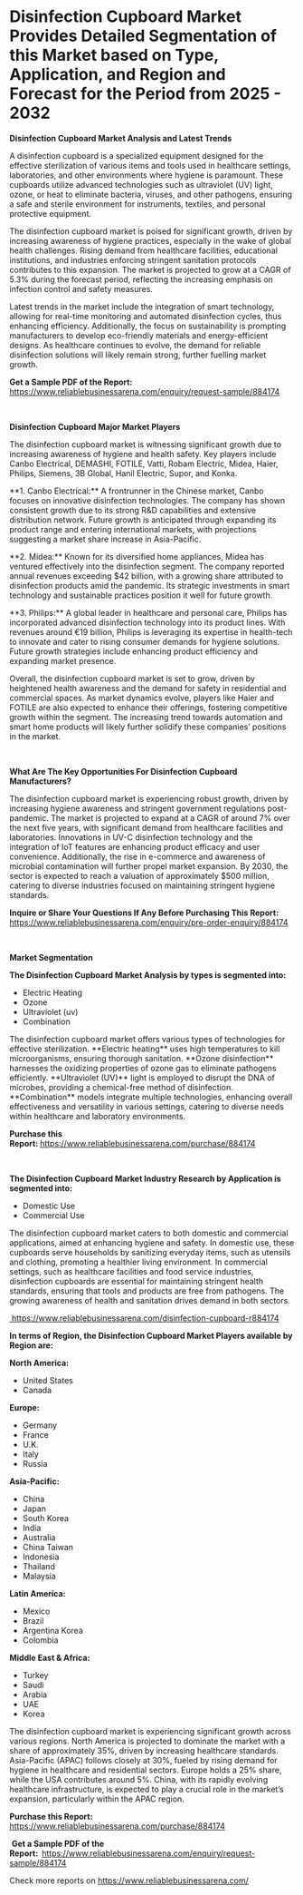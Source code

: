 <p><h1>Disinfection Cupboard Market Provides Detailed Segmentation of this Market based on Type, Application, and Region and Forecast for the Period from 2025 - 2032</h1></p><p><strong>Disinfection Cupboard Market Analysis and Latest Trends</strong></p>
<p><p>A disinfection cupboard is a specialized equipment designed for the effective sterilization of various items and tools used in healthcare settings, laboratories, and other environments where hygiene is paramount. These cupboards utilize advanced technologies such as ultraviolet (UV) light, ozone, or heat to eliminate bacteria, viruses, and other pathogens, ensuring a safe and sterile environment for instruments, textiles, and personal protective equipment.</p><p>The disinfection cupboard market is poised for significant growth, driven by increasing awareness of hygiene practices, especially in the wake of global health challenges. Rising demand from healthcare facilities, educational institutions, and industries enforcing stringent sanitation protocols contributes to this expansion. The market is projected to grow at a CAGR of 5.3% during the forecast period, reflecting the increasing emphasis on infection control and safety measures.</p><p>Latest trends in the market include the integration of smart technology, allowing for real-time monitoring and automated disinfection cycles, thus enhancing efficiency. Additionally, the focus on sustainability is prompting manufacturers to develop eco-friendly materials and energy-efficient designs. As healthcare continues to evolve, the demand for reliable disinfection solutions will likely remain strong, further fuelling market growth.</p></p>
<p><strong>Get a Sample PDF of the Report:&nbsp;</strong> <a href="https://www.reliablebusinessarena.com/enquiry/request-sample/884174?utm_campaign=3041&utm_medium=2&utm_source=Github&utm_content=ia&utm_term=04042025&utm_id=disinfection-cupboard">https://www.reliablebusinessarena.com/enquiry/request-sample/884174</a></p>
<p>&nbsp;</p>
<p><strong>Disinfection Cupboard Major Market Players</strong></p>
<p><p>The disinfection cupboard market is witnessing significant growth due to increasing awareness of hygiene and health safety. Key players include Canbo Electrical, DEMASHI, FOTILE, Vatti, Robam Electric, Midea, Haier, Philips, Siemens, 3B Global, Hanil Electric, Supor, and Konka.</p><p>**1. Canbo Electrical:** A frontrunner in the Chinese market, Canbo focuses on innovative disinfection technologies. The company has shown consistent growth due to its strong R&D capabilities and extensive distribution network. Future growth is anticipated through expanding its product range and entering international markets, with projections suggesting a market share increase in Asia-Pacific.</p><p>**2. Midea:** Known for its diversified home appliances, Midea has ventured effectively into the disinfection segment. The company reported annual revenues exceeding $42 billion, with a growing share attributed to disinfection products amid the pandemic. Its strategic investments in smart technology and sustainable practices position it well for future growth.</p><p>**3. Philips:** A global leader in healthcare and personal care, Philips has incorporated advanced disinfection technology into its product lines. With revenues around €19 billion, Philips is leveraging its expertise in health-tech to innovate and cater to rising consumer demands for hygiene solutions. Future growth strategies include enhancing product efficiency and expanding market presence.</p><p>Overall, the disinfection cupboard market is set to grow, driven by heightened health awareness and the demand for safety in residential and commercial spaces. As market dynamics evolve, players like Haier and FOTILE are also expected to enhance their offerings, fostering competitive growth within the segment. The increasing trend towards automation and smart home products will likely further solidify these companies’ positions in the market.</p></p>
<p>&nbsp;</p>
<p><strong>What Are The Key Opportunities For Disinfection Cupboard Manufacturers?</strong></p>
<p><p>The disinfection cupboard market is experiencing robust growth, driven by increasing hygiene awareness and stringent government regulations post-pandemic. The market is projected to expand at a CAGR of around 7% over the next five years, with significant demand from healthcare facilities and laboratories. Innovations in UV-C disinfection technology and the integration of IoT features are enhancing product efficacy and user convenience. Additionally, the rise in e-commerce and awareness of microbial contamination will further propel market expansion. By 2030, the sector is expected to reach a valuation of approximately $500 million, catering to diverse industries focused on maintaining stringent hygiene standards.</p></p>
<p><strong>Inquire or Share Your Questions If Any Before Purchasing This Report:</strong> <a href="https://www.reliablebusinessarena.com/enquiry/pre-order-enquiry/884174?utm_campaign=3041&utm_medium=2&utm_source=Github&utm_content=ia&utm_term=04042025&utm_id=disinfection-cupboard">https://www.reliablebusinessarena.com/enquiry/pre-order-enquiry/884174</a></p>
<p>&nbsp;</p>
<p><strong>Market Segmentation</strong></p>
<p><strong>The Disinfection Cupboard Market Analysis by types is segmented into:</strong></p>
<p><ul><li>Electric Heating</li><li>Ozone</li><li>Ultraviolet (uv)</li><li>Combination</li></ul></p>
<p><p>The disinfection cupboard market offers various types of technologies for effective sterilization. **Electric heating** uses high temperatures to kill microorganisms, ensuring thorough sanitation. **Ozone disinfection** harnesses the oxidizing properties of ozone gas to eliminate pathogens efficiently. **Ultraviolet (UV)** light is employed to disrupt the DNA of microbes, providing a chemical-free method of disinfection. **Combination** models integrate multiple technologies, enhancing overall effectiveness and versatility in various settings, catering to diverse needs within healthcare and laboratory environments.</p></p>
<p><strong>Purchase this Report:&nbsp;</strong><a href="https://www.reliablebusinessarena.com/purchase/884174?utm_campaign=3041&utm_medium=2&utm_source=Github&utm_content=ia&utm_term=04042025&utm_id=disinfection-cupboard">https://www.reliablebusinessarena.com/purchase/884174</a></p>
<p>&nbsp;</p>
<p><strong>The Disinfection Cupboard Market Industry Research by Application is segmented into:</strong></p>
<p><ul><li>Domestic Use</li><li>Commercial Use</li></ul></p>
<p><p>The disinfection cupboard market caters to both domestic and commercial applications, aimed at enhancing hygiene and safety. In domestic use, these cupboards serve households by sanitizing everyday items, such as utensils and clothing, promoting a healthier living environment. In commercial settings, such as healthcare facilities and food service industries, disinfection cupboards are essential for maintaining stringent health standards, ensuring that tools and products are free from pathogens. The growing awareness of health and sanitation drives demand in both sectors.</p></p>
<p><a href="https://www.reliablebusinessarena.com/disinfection-cupboard-r884174?utm_campaign=3041&utm_medium=2&utm_source=Github&utm_content=ia&utm_term=04042025&utm_id=disinfection-cupboard">&nbsp;https://www.reliablebusinessarena.com/disinfection-cupboard-r884174</a></p>
<p><strong>In terms of Region, the Disinfection Cupboard Market Players available by Region are:</strong></p>
<p>
    <p> <strong> North America: </strong>
        <ul>
            <li>United States</li>
            <li>Canada</li>
        </ul>
        </p> 
    <p> <strong> Europe: </strong>
        <ul>
            <li>Germany</li>
            <li>France</li>
            <li>U.K.</li>
            <li>Italy</li>
            <li>Russia</li>
        </ul>
        </p> 
    <p> <strong> Asia-Pacific: </strong>
        <ul>
            <li>China</li>
            <li>Japan</li>
            <li>South Korea</li>
            <li>India</li>
            <li>Australia</li>
            <li>China Taiwan</li>
            <li>Indonesia</li>
            <li>Thailand</li>
            <li>Malaysia</li>
        </ul>
        </p> 
    <p> <strong> Latin America: </strong>
        <ul>
            <li>Mexico</li>
            <li>Brazil</li>
            <li>Argentina Korea</li>
            <li>Colombia</li>
        </ul>
        </p> 
    <p> <strong> Middle East & Africa: </strong>
        <ul>
            <li>Turkey</li>
            <li>Saudi</li>
            <li>Arabia</li>
            <li>UAE</li>
            <li>Korea</li>
        </ul>
    </p>
    </p>
<p><p>The disinfection cupboard market is experiencing significant growth across various regions. North America is projected to dominate the market with a share of approximately 35%, driven by increasing healthcare standards. Asia-Pacific (APAC) follows closely at 30%, fueled by rising demand for hygiene in healthcare and residential sectors. Europe holds a 25% share, while the USA contributes around 5%. China, with its rapidly evolving healthcare infrastructure, is expected to play a crucial role in the market’s expansion, particularly within the APAC region.</p></p>
<p><strong>Purchase this Report: </strong><a href="https://www.reliablebusinessarena.com/purchase/884174?utm_campaign=3041&utm_medium=2&utm_source=Github&utm_content=ia&utm_term=04042025&utm_id=disinfection-cupboard">https://www.reliablebusinessarena.com/purchase/884174</a></p>
<p>&nbsp;<strong>Get a Sample PDF of the Report:&nbsp;&nbsp;</strong><a href="https://www.reliablebusinessarena.com/enquiry/request-sample/884174?utm_campaign=3041&utm_medium=2&utm_source=Github&utm_content=ia&utm_term=04042025&utm_id=disinfection-cupboard">https://www.reliablebusinessarena.com/enquiry/request-sample/884174</a></p>
<p><strong></strong></p>
<p>Check more reports on <a href="https://www.reliablebusinessarena.com/?utm_campaign=3041&utm_medium=2&utm_source=Github&utm_content=ia&utm_term=04042025&utm_id=disinfection-cupboard">https://www.reliablebusinessarena.com/</a></p>